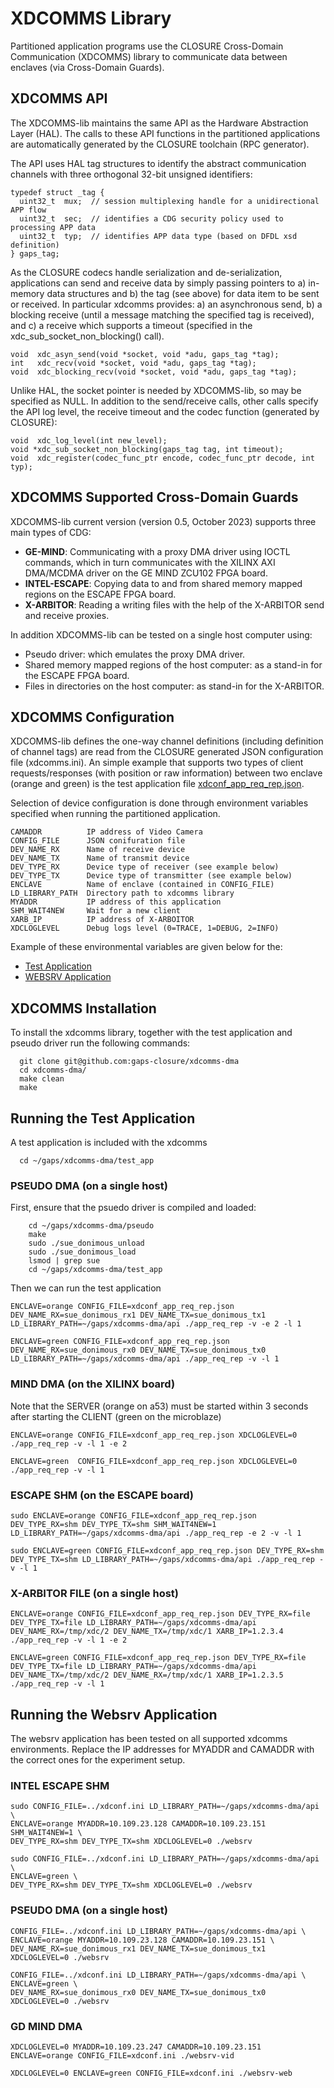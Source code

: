# XDCOMMS Library

Partitioned application programs use the CLOSURE Cross-Domain Communication (XDCOMMS) library to communicate data between enclaves (via Cross-Domain Guards). 


## XDCOMMS API

The XDCOMMS-lib maintains the same API as the Hardware Abstraction Layer (HAL).
The calls to these API functions in the partitioned applications are 
automatically generated by the CLOSURE toolchain (RPC generator).

The API uses HAL tag structures to identify the abstract communication channels
with three orthogonal 32-bit unsigned identifiers:

```
typedef struct _tag {
  uint32_t  mux;  // session multiplexing handle for a unidirectional APP flow
  uint32_t  sec;  // identifies a CDG security policy used to processing APP data
  uint32_t  typ;  // identifies APP data type (based on DFDL xsd definition)
} gaps_tag;
```

As the CLOSURE codecs handle serialization and de-serialization, applications can 
send and receive data by simply passing pointers to a) in-memory data structures 
and b) the tag (see above) for data item to be sent or received. 
In particular xdcomms provides: 
a) an asynchronous send, 
b) a blocking receive (until a message matching the specified tag is received), and 
c) a receive which supports a timeout (specified in the xdc_sub_socket_non_blocking() call). 

```
void  xdc_asyn_send(void *socket, void *adu, gaps_tag *tag);
int   xdc_recv(void *socket, void *adu, gaps_tag *tag);
void  xdc_blocking_recv(void *socket, void *adu, gaps_tag *tag);
```

Unlike HAL, the socket pointer is needed by XDCOMMS-lib, so may be specified as NULL.
In addition to the send/receive calls, other calls specify the API log level, 
the receive timeout and the codec function (generated by CLOSURE):

```
void  xdc_log_level(int new_level);
void *xdc_sub_socket_non_blocking(gaps_tag tag, int timeout);
void  xdc_register(codec_func_ptr encode, codec_func_ptr decode, int typ);
```

## XDCOMMS Supported Cross-Domain Guards

XDCOMMS-lib current version (version 0.5, October 2023) supports three main types of CDG:
- **GE-MIND**: Communicating with a proxy DMA driver using IOCTL commands, which in turn communicates with the XILINX AXI DMA/MCDMA driver on the GE MIND ZCU102 FPGA board.
- **INTEL-ESCAPE**: Copying data to and from shared memory mapped regions on the ESCAPE FPGA board. 
- **X-ARBITOR**: Reading a writing files with the help of the X-ARBITOR send and receive proxies.

In addition XDCOMMS-lib can be tested on a single host computer using: 
- Pseudo driver: which emulates the proxy DMA driver.
- Shared memory mapped regions of the host computer: as a stand-in for the ESCAPE FPGA board. 
- Files in directories on the host computer: as stand-in for the X-ARBITOR.


## XDCOMMS Configuration

XDCOMMS-lib defines the one-way channel definitions 
(including definition of channel tags) are read from 
the CLOSURE generated JSON configuration file (xdcomms.ini). 
An simple example that supports two types of client requests/responses (with position or raw information) between two enclave (orange and green) is the test application file 
[xdconf_app_req_rep.json](./test_app/xdconf_app_req_rep.json).

Selection of device configuration is done through environment variables specified when running the partitioned application.

```
CAMADDR          IP address of Video Camera
CONFIG_FILE      JSON conifuration file 
DEV_NAME_RX      Name of receive device
DEV_NAME_TX      Name of transmit device
DEV_TYPE_RX      Device type of receiver (see example below)
DEV_TYPE_TX      Device type of transmitter (see example below)
ENCLAVE          Name of enclave (contained in CONFIG_FILE)
LD_LIBRARY_PATH  Directory path to xdcomms library
MYADDR           IP address of this application
SHM_WAIT4NEW     Wait for a new client
XARB_IP          IP address of X-ARBOITOR
XDCLOGLEVEL      Debug logs level (0=TRACE, 1=DEBUG, 2=INFO)
```

Example of these environmental variables are given below for the:

- [Test Application](#running-the-test-application)
- [WEBSRV Application](#running-the-websrv-application)


## XDCOMMS Installation
To install the xdcomms library, together with the test application and pseudo driver run the following commands:
```
  git clone git@github.com:gaps-closure/xdcomms-dma
  cd xdcomms-dma/
  make clean
  make 
```


## Running the Test Application

A test application is included with the xdcomms  
```
  cd ~/gaps/xdcomms-dma/test_app
```

### PSEUDO DMA (on a single host)
First, ensure that the psuedo driver is compiled and loaded:
```
    cd ~/gaps/xdcomms-dma/pseudo
    make
    sudo ./sue_donimous_unload
    sudo ./sue_donimous_load
    lsmod | grep sue
    cd ~/gaps/xdcomms-dma/test_app
```

Then we can run the test application 
```
ENCLAVE=orange CONFIG_FILE=xdconf_app_req_rep.json DEV_NAME_RX=sue_donimous_rx1 DEV_NAME_TX=sue_donimous_tx1 LD_LIBRARY_PATH=~/gaps/xdcomms-dma/api ./app_req_rep -v -e 2 -l 1

ENCLAVE=green CONFIG_FILE=xdconf_app_req_rep.json DEV_NAME_RX=sue_donimous_rx0 DEV_NAME_TX=sue_donimous_tx0 LD_LIBRARY_PATH=~/gaps/xdcomms-dma/api ./app_req_rep -v -l 1
```


### MIND DMA (on the XILINX board)
Note that the SERVER (orange on a53) must be started within 3 seconds after starting the CLIENT (green on the microblaze)
```
ENCLAVE=orange CONFIG_FILE=xdconf_app_req_rep.json XDCLOGLEVEL=0 ./app_req_rep -v -l 1 -e 2

ENCLAVE=green  CONFIG_FILE=xdconf_app_req_rep.json XDCLOGLEVEL=0 ./app_req_rep -v -l 1  
```


### ESCAPE SHM (on the ESCAPE board)
```
sudo ENCLAVE=orange CONFIG_FILE=xdconf_app_req_rep.json DEV_TYPE_RX=shm DEV_TYPE_TX=shm SHM_WAIT4NEW=1 LD_LIBRARY_PATH=~/gaps/xdcomms-dma/api ./app_req_rep -e 2 -v -l 1

sudo ENCLAVE=green CONFIG_FILE=xdconf_app_req_rep.json DEV_TYPE_RX=shm DEV_TYPE_TX=shm LD_LIBRARY_PATH=~/gaps/xdcomms-dma/api ./app_req_rep -v -l 1
```


### X-ARBITOR FILE (on a single host)
```
ENCLAVE=orange CONFIG_FILE=xdconf_app_req_rep.json DEV_TYPE_RX=file DEV_TYPE_TX=file LD_LIBRARY_PATH=~/gaps/xdcomms-dma/api DEV_NAME_RX=/tmp/xdc/2 DEV_NAME_TX=/tmp/xdc/1 XARB_IP=1.2.3.4 ./app_req_rep -v -l 1 -e 2

ENCLAVE=green CONFIG_FILE=xdconf_app_req_rep.json DEV_TYPE_RX=file DEV_TYPE_TX=file LD_LIBRARY_PATH=~/gaps/xdcomms-dma/api DEV_NAME_TX=/tmp/xdc/2 DEV_NAME_RX=/tmp/xdc/1 XARB_IP=1.2.3.5 ./app_req_rep -v -l 1
```


## Running the Websrv Application
The websrv application has been tested on all supported xdcomms environments.
Replace the IP addresses for MYADDR and CAMADDR with the correct ones for the experiment setup.

### INTEL ESCAPE SHM 
```
sudo CONFIG_FILE=../xdconf.ini LD_LIBRARY_PATH=~/gaps/xdcomms-dma/api \
ENCLAVE=orange MYADDR=10.109.23.128 CAMADDR=10.109.23.151 SHM_WAIT4NEW=1 \
DEV_TYPE_RX=shm DEV_TYPE_TX=shm XDCLOGLEVEL=0 ./websrv

sudo CONFIG_FILE=../xdconf.ini LD_LIBRARY_PATH=~/gaps/xdcomms-dma/api \
ENCLAVE=green \
DEV_TYPE_RX=shm DEV_TYPE_TX=shm XDCLOGLEVEL=0 ./websrv
```


### PSEUDO DMA (on a single host)
```
CONFIG_FILE=../xdconf.ini LD_LIBRARY_PATH=~/gaps/xdcomms-dma/api \
ENCLAVE=orange MYADDR=10.109.23.128 CAMADDR=10.109.23.151 \
DEV_NAME_RX=sue_donimous_rx1 DEV_NAME_TX=sue_donimous_tx1 XDCLOGLEVEL=0 ./websrv

CONFIG_FILE=../xdconf.ini LD_LIBRARY_PATH=~/gaps/xdcomms-dma/api \
ENCLAVE=green \
DEV_NAME_RX=sue_donimous_rx0 DEV_NAME_TX=sue_donimous_tx0 XDCLOGLEVEL=0 ./websrv
```


### GD MIND DMA 
``` 
XDCLOGLEVEL=0 MYADDR=10.109.23.247 CAMADDR=10.109.23.151 ENCLAVE=orange CONFIG_FILE=xdconf.ini ./websrv-vid

XDCLOGLEVEL=0 ENCLAVE=green CONFIG_FILE=xdconf.ini ./websrv-web
```
